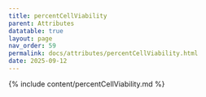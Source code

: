 ```yaml
---
title: percentCellViability
parent: Attributes
datatable: true
layout: page
nav_order: 59
permalink: docs/attributes/percentCellViability.html
date: 2025-09-12
---
```

{% include content/percentCellViability.md %}
